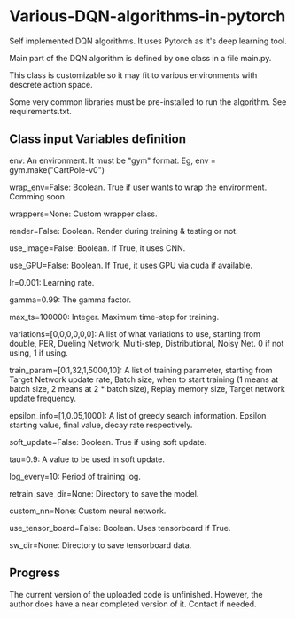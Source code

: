 # Various-DQN-algorithms-in-pytorch
Self implemented DQN algorithms. It uses Pytorch as it's deep learning tool. 

Main part of the DQN algorithm is defined by one class in a file main.py.

This class is customizable so it may fit to various environments with descrete action space. 

Some very common libraries must be pre-installed to run the algorithm. See requirements.txt.

## Class input Variables definition

env: An environment. It must be "gym" format. Eg, env = gym.make("CartPole-v0")

wrap_env=False: Boolean. True if user wants to wrap the environment. Comming soon.

wrappers=None: Custom wrapper class.

render=False: Boolean. Render during training & testing or not.

use_image=False: Boolean. If True, it uses CNN.

use_GPU=False: Boolean. If True, it uses GPU via cuda if available. 

lr=0.001: Learning rate.

gamma=0.99: The gamma factor.

max_ts=100000: Integer. Maximum time-step for training.

variations=[0,0,0,0,0,0]: A list of what variations to use, starting from double, PER, Dueling Network, Multi-step, Distributional, Noisy Net. 0 if not using, 1 if using.

train_param=[0.1,32,1,5000,10]: A list of training parameter, starting from Target Network update rate, Batch size, when to start training (1 means at batch size, 2 means at 2 * batch size), Replay memory size, Target network update frequency.

epsilon_info=[1,0.05,1000]: A list of greedy search information. Epsilon starting value, final value, decay rate respectively.

soft_update=False: Boolean. True if using soft update.

tau=0.9: A value to be used in soft update.

log_every=10: Period of training log.

retrain_save_dir=None: Directory to save the model.

custom_nn=None: Custom neural network.

use_tensor_board=False: Boolean. Uses tensorboard if True.

sw_dir=None: Directory to save tensorboard data.

## Progress

The current version of the uploaded code is unfinished. However, the author does have a near completed version of it. Contact if needed.

